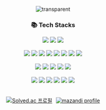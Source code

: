 <div align = "center">

![transparent](https://capsule-render.vercel.app/api?type=transparent&fontColor=703ee5&text=LeeChangWoo&height=120&fontSize=44&desc=🐳%20NodeJS%20Developer&descAlignY=80&descAlign=60)

<div>
    <h3>📚 Tech Stacks</h3>
    <div>
        <img src="https://img.shields.io/badge/javascript-%23323330.svg?style=flat-square&logo=javascript&logoColor=%23F7DF1E"/>
        <img src="https://img.shields.io/badge/Typescript-3178C6?style=flat-square&logo=Typescript&logoColor=white"/>
        <img src="https://img.shields.io/badge/C++-00599C?style=flat-square&logo=C%2B%2B&logoColor=white"/>
    </div>
    <br>
    <div>
        <img src="https://img.shields.io/badge/Node.js-339933?style=flat-square&logo=Node.js&logoColor=white"/>
        <img src="https://img.shields.io/badge/Express-000000?style=flat-square&logo=Express&logoColor=white"/>
        <img src="https://img.shields.io/badge/nestjs-%23E0234E.svg?style=flat-square&logo=nestjs&logoColor=white"/>
        <img src="https://img.shields.io/badge/react-%2320232a.svg?style=flat-square&logo=react&logoColor=%2361DAFB"/>
        <img src="https://img.shields.io/badge/Next.js-000000?style=flat-square&logo=Next.js&logoColor=white"/>
        <img src="https://img.shields.io/badge/Tailwind CSS-06B6D4?style=flat-square&logo=Tailwind CSS&logoColor=white"/>
        <img src="https://img.shields.io/badge/Gatsby-%23663399.svg?style=flat-square&logo=gatsby&logoColor=white"/>
        <img src="https://img.shields.io/badge/Socket.io-black?style=flat-square&logo=socket.io&badgeColor=010101"/>
    </div>
    <br>
    <div>
        <img src="https://img.shields.io/badge/MySQL-4479A1?style=flat-square&logo=MySQL&logoColor=white"/>
        <img src="https://img.shields.io/badge/MongoDB-47A248?style=flat-square&logo=MongoDB&logoColor=white"/>
        <img src="https://img.shields.io/badge/postgres-%23316192.svg?style=flat-square&logo=postgresql&logoColor=white"/>
        <img src="https://img.shields.io/badge/redis-%23DD0031.svg?style=flat-square&logo=redis&logoColor=white"/>
        <img src="https://img.shields.io/badge/Firebase-039BE5?style=flat-square&logo=Firebase&logoColor=white"/>
    </div>
    <br>
    <div>
        <img src="https://img.shields.io/badge/Amazon AWS-232F3E?style=flat-square&logo=amazonaws&logoColor=white"/>
        <img src="https://img.shields.io/badge/Vercel-000000?style=flat-square&logo=Vercel&logoColor=white"/>
        <img src="https://img.shields.io/badge/Docker-2496ED?style=flat-square&logo=Docker&logoColor=white"/>
        <img src="https://img.shields.io/badge/Git-F05032?style=flat-square&logo=git&logoColor=white"/>
        <img src="https://img.shields.io/badge/GitHub-181717?style=flat-square&logo=GitHub&logoColor=white"/>
        <img src="https://img.shields.io/badge/Linux-FCC624?style=flat-square&logo=linux&logoColor=black"/>
    </div>
</div>

<br>
<br>

<div style="display: flex; justify-content: center; align-items: center; gap: 10px">
  <a href="https://solved.ac/lcwoo3145">
    <img src="http://mazassumnida.wtf/api/v2/generate_badge?boj=lcwoo3145" alt="Solved.ac 프로필"/>
  </a>
  <a href="http://mazandi.herokuapp.com/api?handle=lcwoo3145&theme=warm">
    <img src="http://mazandi.herokuapp.com/api?handle=lcwoo3145&theme=warm" alt="mazandi profile"/>
  </a>
</div>
</div>
